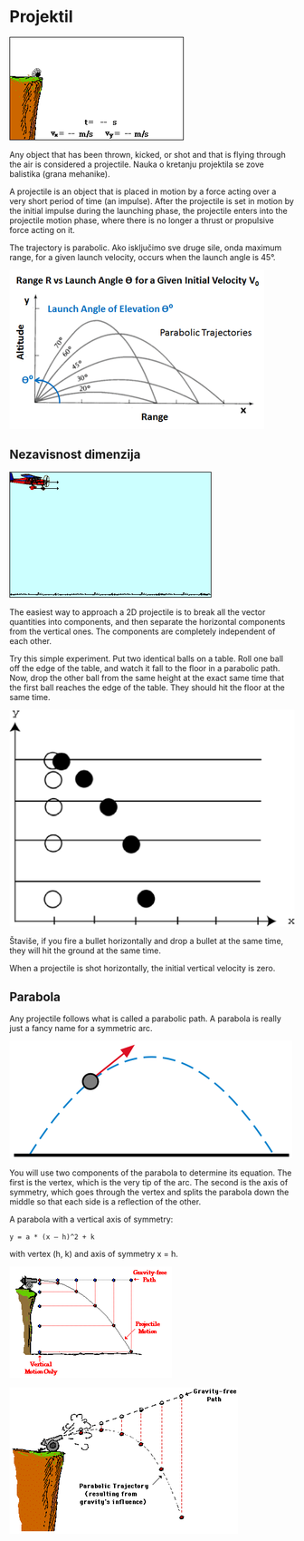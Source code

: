 # Projektil

![projektil](slike/let-projektila.gif?row=true)

Any object that has been thrown, kicked, or shot and that is flying through the air is considered a projectile. Nauka o kretanju projektila se zove balistika (grana mehanike).

A projectile is an object that is placed in motion by a force acting over a very short period of time (an impulse). After the projectile is set in motion by the initial impulse during the launching phase, the projectile enters into the projectile motion phase, where there is no longer a thrust or propulsive force acting on it.

The trajectory is parabolic. Ako isključimo sve druge sile, onda maximum range, for a given launch velocity, occurs when the launch angle is 45°.

![balistika](slike/balistika.gif?row=true)

## Nezavisnost dimenzija

![bombardovanje](slike/bombardovanje.gif?row=true)

The easiest way to approach a 2D projectile is to break all the vector quantities into components, and then separate the horizontal components from the vertical ones. The components are completely independent of each other.

Try this simple experiment. Put two identical balls on a table. Roll one ball off the edge of the table, and watch it fall to the floor in a parabolic path. Now, drop the other ball from the same height at the exact same time that the first ball reaches the edge of the table. They should hit the floor at the same time.

![horizontalno-vertikalno](slike/nezavisno-horizontalno-vertikalno.png?row=true)

Štaviše, if you fire a bullet horizontally and drop a bullet at the same time, they will hit the ground at the same time.

When a projectile is shot horizontally, the initial vertical velocity is zero.

## Parabola

Any projectile follows what is called a parabolic path. A parabola is really just a fancy name for a symmetric arc.

![parabola](slike/parabolic-trajectory.png?row=true)

You will use two components of the parabola to determine its equation. The first is the vertex, which is the very tip of the arc. The second is the axis of symmetry, which goes through the vertex and splits the parabola down the middle so that each side is a reflection of the other.

A parabola with a vertical axis of symmetry:
```
y = a * (x – h)^2 + k
```
with vertex (h, k) and axis of symmetry x = h.

![projektil](slike/projektil.gif?row=true)

![projektil2](slike/projektil2.gif?row=true)
